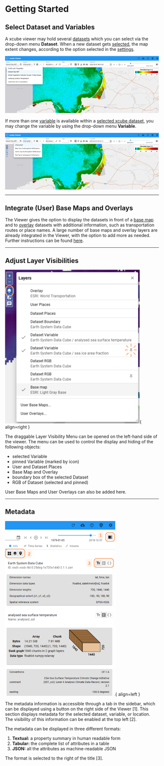# Getting Started

## Select Dataset and Variables

A xcube viewer may hold several [datasets](../concepts.md/#dataset) which you can select via the drop-down menu **Dataset**. When a new dataset gets [selected](../concepts.md/#selected-dataset), the map extent changes, according to the option selected in the [settings](../user_guide/settings.md/#zoom-on-datasetplace-selection).

![Datamanagement - Dataset](../assets/images/datamanagement_dataset.png)

If more than one [variable](../concepts.md/#variable) is available within a [selected xcube dataset](../concepts.md/#selected-dataset), you may change the variable by using the drop-down menu
**Variable**.

![Datamanagement - Variables](../assets/images/datamanagement_variables.png)

---

## Integrate (User) Base Maps and Overlays

The Viewer gives the option to display the datasets in front of a [base map](../concepts.md/#basemaps-and-overlays) and to [overlay](../concepts.md/#basemaps-and-overlays) datasets with additional information, such as transportation routes or place names. A large number of base maps and overlay layers are already integrated in the Viewer, with the option to add more as needed. Further instructions can be found [here](../user_guide/settings.md/#base-maps-and-overlays).

---

## Adjust Layer Visibilities

![Datamanagement - Layer Visibilities](../assets/images/datamanagement_visibility_added.png){ align=right }

The draggable Layer Visibility Menu can be opened on the left-hand side of the viewer. The menu can be used to control the display and hiding of the following objects:

- selected Variable
- pinned Variable (marked by icon)
- User and Dataset Places
- Base Map and Overlay
- boundary box of the selected Dataset
- RGB of Dataset (selected and pinned)

User Base Maps and User Overlays can also be added here.

---

## Metadata

![Metadata](../assets/images/datamanagement_meta.png){ align=left }

The metadata information is accessible through a tab in the sidebar, which can be displayed using a button on the right side of the Viewer [1]. This section displays metadata for the selected dataset, variable, or location. The visibility of this information can be enabled at the top left [2].

The metadata can be displayed in three different formats:

1. **Textual:** a property summary in human readable form
2. **Tabular:** the complete list of attributes in a table
3. **JSON:** all the attributes as machine-readable JSON

The format is selected to the right of the title [3].
